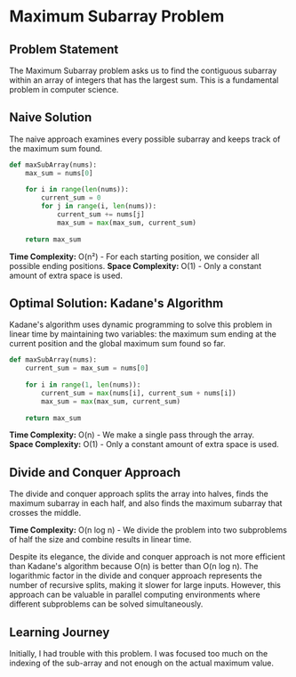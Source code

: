 # Maximum Subarray Problem

## Problem Statement
The Maximum Subarray problem asks us to find the contiguous subarray within an array of integers that has the largest sum. This is a fundamental problem in computer science.

## Naive Solution
The naive approach examines every possible subarray and keeps track of the maximum sum found.

```python
def maxSubArray(nums):
    max_sum = nums[0]
    
    for i in range(len(nums)):
        current_sum = 0
        for j in range(i, len(nums)):
            current_sum += nums[j]
            max_sum = max(max_sum, current_sum)
            
    return max_sum
```

**Time Complexity:** O(n²) - For each starting position, we consider all possible ending positions.
**Space Complexity:** O(1) - Only a constant amount of extra space is used.

## Optimal Solution: Kadane's Algorithm
Kadane's algorithm uses dynamic programming to solve this problem in linear time by maintaining two variables: the maximum sum ending at the current position and the global maximum sum found so far.

```python
def maxSubArray(nums):
    current_sum = max_sum = nums[0]
    
    for i in range(1, len(nums)):
        current_sum = max(nums[i], current_sum + nums[i])
        max_sum = max(max_sum, current_sum)
    
    return max_sum
```

**Time Complexity:** O(n) - We make a single pass through the array.  
**Space Complexity:** O(1) - Only a constant amount of extra space is used.

## Divide and Conquer Approach
The divide and conquer approach splits the array into halves, finds the maximum subarray in each half, and also finds the maximum subarray that crosses the middle.

**Time Complexity:** O(n log n) - We divide the problem into two subproblems of half the size and combine results in linear time.

Despite its elegance, the divide and conquer approach is not more efficient than Kadane's algorithm because O(n) is better than O(n log n). The logarithmic factor in the divide and conquer approach represents the number of recursive splits, making it slower for large inputs. However, this approach can be valuable in parallel computing environments where different subproblems can be solved simultaneously.

## Learning Journey
Initially, I had trouble with this problem. I was focused too much on the indexing of the sub-array and not enough on the actual maximum value. 